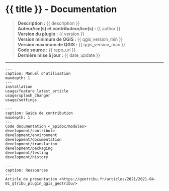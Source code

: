 # {{ title }} - Documentation

> **Description :** {{ description }}  
> **Auteur/ice(s) et contributeur/ice(s) :** {{ author }}  
> **Version du plugin :** {{ version }}  
> **Version minimum de QGIS :** {{ qgis_version_min }}  
> **Version maximum de QGIS :** {{ qgis_version_max }}  
> **Code source :** {{ repo_url }}  
> **Dernière mise à jour :** {{ date_update }}

----

```{toctree}
---
caption: Manuel d'utilisation
maxdepth: 1
---
installation
usage/feature_latest_article
usage/splash_changer
usage/settings
```

```{toctree}
---
caption: Guide de contribution
maxdepth: 1
---
Code documentation <_apidoc/modules>
development/contribute
development/environment
development/documentation
development/translation
development/packaging
development/testing
development/history
```

```{toctree}
---
caption: Ressources
---
Article de présentation <https://geotribu.fr/articles/2021/2021-04-01_qtribu_plugin_qgis_geotribu/>
```

